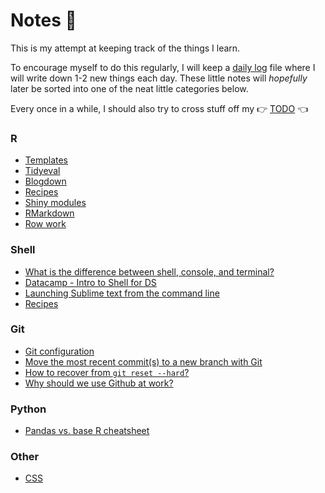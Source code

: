 # Notes :notebook:
This is my attempt at keeping track of the things I learn.

To encourage myself to do this regularly, I will keep a [daily log](daily-log.md) file where I will write down 1-2 new things each day. These little notes will _hopefully_ later be sorted into one of the neat little categories below.

Every once in a while, I should also try to cross stuff off my :point_right: [TODO](TODO.md) :point_left:

### R
- [Templates](R/templates.md)
- [Tidyeval](R/tidyeval.md)
- [Blogdown](R/blogdown.md)
- [Recipes](R/recipes.md)
- [Shiny modules](R/shiny-modules.md)
- [RMarkdown](R/rmarkdown.md)
- [Row work](R/row-work.md)

### Shell
- [What is the difference between shell, console, and terminal?](https://superuser.com/questions/144666/what-is-the-difference-between-shell-console-and-terminal)
- [Datacamp - Intro to Shell for DS](Shell/datacamp.md)
- [Launching Sublime text from the command line](Shell/sublime-setup.md)
- [Recipes](Shell/recipes.md)

### Git
- [Git configuration](Git/config.md)
- [Move the most recent commit(s) to a new branch with Git](https://stackoverflow.com/questions/1628563/move-the-most-recent-commits-to-a-new-branch-with-git)
- [How to recover from `git reset --hard`?](Git/lessons.md)
- [Why should we use Github at work?](Git/why.md)

### Python
- [Pandas vs. base R cheatsheet](https://pandas.pydata.org/pandas-docs/stable/comparison_with_r.html)

### Other
- [CSS](css.md)

